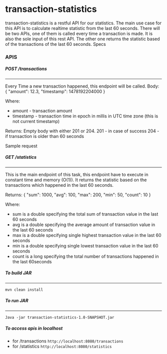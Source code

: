 # transaction-statistics

transaction-statistics is a restful API for our statistics. The main use case for this API is to
calculate realtime statistic from the last 60 seconds. There will be two APIs, one of them is
called every time a transaction is made. It is also the sole input of this rest API. The other one
returns the statistic based of the transactions of the last 60 seconds.
Specs

### APIS

##### POST /transactions
---

Every Time a new transaction happened, this endpoint will be called.
Body:
{
"amount": 12.3,
"timestamp": 1478192204000
}

Where:
+ amount - transaction amount
+ timestamp - transaction time in epoch in millis in UTC time zone (this is not current timestamp)

Returns: Empty body with either 201 or 204.
201 - in case of success
204 - if transaction is older than 60 seconds

Sample request 




##### GET /statistics
---

This is the main endpoint of this task, this endpoint have to execute in constant time and
memory (O(1)). It returns the statistic based on the transactions which happened in the last 60
seconds.

Returns:
{
"sum": 1000,
"avg": 100,
"max": 200,
"min": 50,
"count": 10
}

Where:
  + sum is a double specifying the total sum of transaction value in the last 60 seconds
  + avg is a double specifying the average amount of transaction value in the last 60 seconds
  + max is a double specifying single highest transaction value in the last 60 seconds
  + min is a double specifying single lowest transaction value in the last 60 seconds
  + count is a long specifying the total number of transactions happened in the last 60seconds
  
  
##### To build JAR
---
`mvn clean install`

##### To run JAR
---
`Java -jar transaction-statistics-1.0-SNAPSHOT.jar`

##### To access apis in localhost
+ for /transactions `http://localhost:8080/transactions`
+ for /statistics `http://localhost:8080/statistics`






